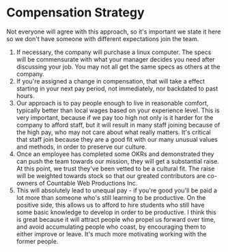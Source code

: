 
# Compensation Strategy

Not everyone will agree with this approach, so it's important we state it here so we don't have someone with different expectations join the team.

1. If necessary, the company will purchase a linux computer. The specs will be commensurate with what your manager decides you need after discussing your job. You may not all get the same specs as others at the company.
2. If you're assigned a change in compensation, that will take a effect starting in your next pay period, not immediately, nor backdated to past hours.
3. Our approach is to pay people enough to live in reasonable comfort, typically better than local wages based on your experience level. This is very important, because if we pay too high not only is it harder for the company to afford staff, but it will result in many staff joining because of the high pay, who may not care about what really matters. It's critical that staff join because they are a good fit with our many unusual values and methods, in order to preserve our culture.
4. Once an employee has completed some OKRs and demonstrated they can push the team towards our mission, they will get a substantial raise. At this point, we trust they've been vetted to be a cultural fit. The raise will be weighted towards stock so that our greated contributors are co-owners of Countable Web Productions Inc.
5. This will absolutely lead to unequal pay - if you're good you'll be paid a lot more than someone who's still learning to be productive. On the positive side, this allows us to afford to hire students who still have some basic knowledge to develop in order to be productive. I think this is great because it will attract people who propel us forward over time, and avoid accumulating people who coast, by encouraging them to either improve or leave. It's much more motivating working with the former people.
